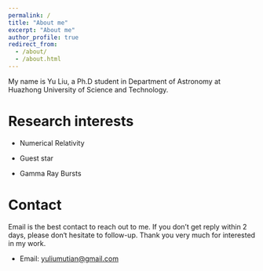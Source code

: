 ```yaml
---
permalink: /
title: "About me"
excerpt: "About me"
author_profile: true
redirect_from: 
  - /about/
  - /about.html
---
```


My name is Yu Liu, a Ph.D student in Department of Astronomy at Huazhong University of Science and Technology. 

# Research interests

* Numerical Relativity

* Guest star

* Gamma Ray Bursts

# Contact

Email is the best contact to reach out to me. If you don’t get reply within 2 days, please don‘t hesitate to follow-up. Thank you very much for interested in my work.

* Email: yuliumutian@gmail.com